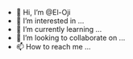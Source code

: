 - 👋 Hi, I’m @El-Oji
- 👀 I’m interested in ...
- 🌱 I’m currently learning ...
- 💞️ I’m looking to collaborate on ...
- 📫 How to reach me ...

<!---
El-Oji/El-Oji is a ✨ special ✨ repository because its `README.md` (this file) appears on your GitHub profile.
You can click the Preview link to take a look at your changes.
--->
